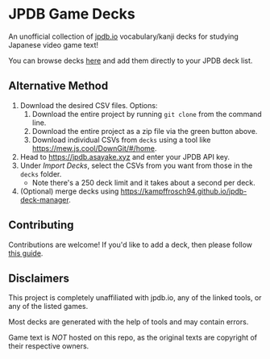 # JPDB Game Decks

An unofficial collection of [jpdb.io](https://jpdb.io) vocabulary/kanji decks for studying Japanese video game text!

You can browse decks [here](https://philipguin.github.io/JpdbGameDecks) and add them directly to your JPDB deck list.


## Alternative Method
1. Download the desired CSV files. Options:
   1. Download the entire project by running `git clone` from the command line.
   2. Download the entire project as a zip file via the green button above.
   3. Download individual CSVs from `decks` using a tool like <https://mew.js.cool/DownGit/#/home>.
2. Head to <https://jpdb.asayake.xyz> and enter your JPDB API key.
3. Under _Import Decks_, select the CSVs from you want from those in the `decks` folder.
   * Note there's a 250 deck limit and it takes about a second per deck.
4. (Optional) merge decks using <https://kampffrosch94.github.io/jpdb-deck-manager>.


## Contributing

Contributions are welcome! If you'd like to add a deck, then please follow [this guide](contributing.md).


## Disclaimers

This project is completely unaffiliated with jpdb.io, any of the linked tools, or any of the listed games.

Most decks are generated with the help of tools and may contain errors.

Game text is _NOT_ hosted on this repo, as the original texts are copyright of their respective owners.
